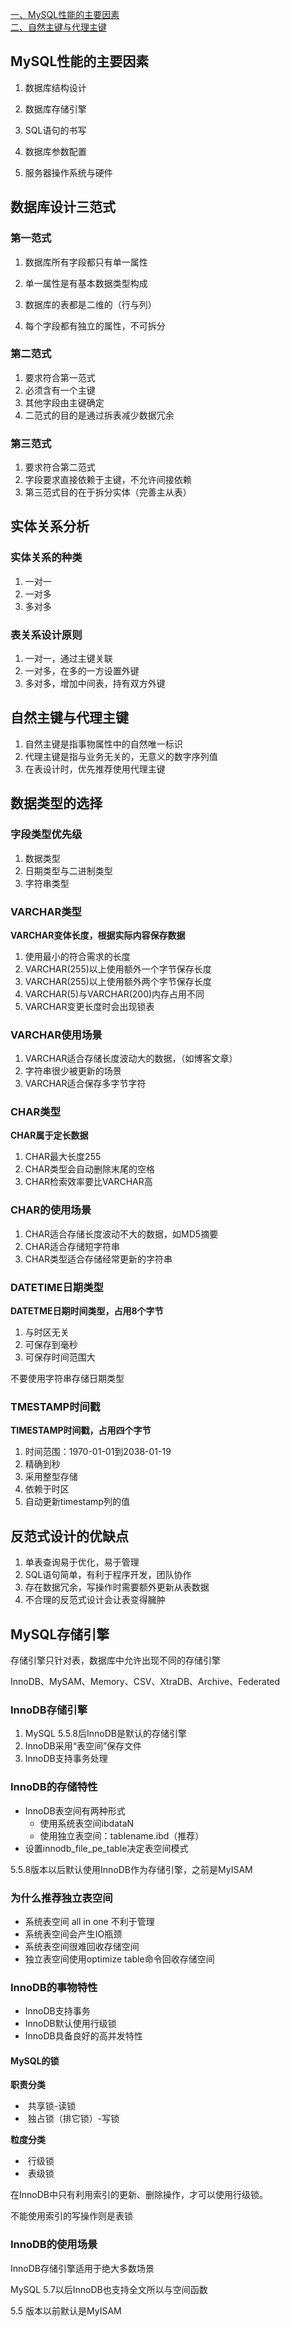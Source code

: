 [一、MySQL性能的主要因素](#MySQL性能的主要因素)<br>
[二、自然主键与代理主键](#自然主键与代理主键)





## MySQL性能的主要因素

1. 数据库结构设计

2. 数据库存储引擎
3. SQL语句的书写
4. 数据库参数配置
5. 服务器操作系统与硬件

## 数据库设计三范式

### 第一范式

1. 数据库所有字段都只有单一属性
2. 单一属性是有基本数据类型构成
3. 数据库的表都是二维的（行与列）

4. 每个字段都有独立的属性，不可拆分

### 第二范式

1. 要求符合第一范式
2. 必须含有一个主键
3. 其他字段由主键确定
4. 二范式的目的是通过拆表减少数据冗余

### 第三范式

1. 要求符合第二范式
2. 字段要求直接依赖于主键，不允许间接依赖
3. 第三范式目的在于拆分实体（完善主从表）

## 实体关系分析

### 实体关系的种类

1. 一对一
2. 一对多
3. 多对多

### 表关系设计原则

1. 一对一，通过主键关联
2. 一对多，在多的一方设置外键
3. 多对多，增加中间表，持有双方外键

## 自然主键与代理主键

1. 自然主键是指事物属性中的自然唯一标识
2. 代理主键是指与业务无关的，无意义的数字序列值
3. 在表设计时，优先推荐使用代理主键

## 数据类型的选择

### 字段类型优先级

1. 数据类型
2. 日期类型与二进制类型
3. 字符串类型

 ### VARCHAR类型

**VARCHAR变体长度，根据实际内容保存数据**

1. 使用最小的符合需求的长度
2. VARCHAR(255)以上使用额外一个字节保存长度
3. VARCHAR(255)以上使用额外两个字节保存长度
4. VARCHAR(5)与VARCHAR(200)内存占用不同
5. VARCHAR变更长度时会出现锁表

### VARCHAR使用场景

1. VARCHAR适合存储长度波动大的数据，（如博客文章）
2. 字符串很少被更新的场景
3. VARCHAR适合保存多字节字符

### CHAR类型

**CHAR属于定长数据**

1. CHAR最大长度255
2. CHAR类型会自动删除末尾的空格
3. CHAR检索效率要比VARCHAR高

### CHAR的使用场景

1. CHAR适合存储长度波动不大的数据，如MD5摘要
2. CHAR适合存储短字符串
3. CHAR类型适合存储经常更新的字符串

### DATETIME日期类型

**DATETME日期时间类型，占用8个字节**

1. 与时区无关
2. 可保存到毫秒
3. 可保存时间范围大

不要使用字符串存储日期类型

### TMESTAMP时间戳

**TIMESTAMP时间戳，占用四个字节**

1. 时间范围：1970-01-01到2038-01-19
2. 精确到秒
3. 采用整型存储
4. 依赖于时区
5. 自动更新timestamp列的值

## 反范式设计的优缺点

1. 单表查询易于优化，易于管理
2. SQL语句简单，有利于程序开发，团队协作
3. 存在数据冗余，写操作时需要额外更新从表数据
4. 不合理的反范式设计会让表变得臃肿

## MySQL存储引擎

存储引擎只针对表，数据库中允许出现不同的存储引擎

InnoDB、MySAM、Memory、CSV、XtraDB、Archive、Federated

### InnoDB存储引擎

1. MySQL 5.5.8后InnoDB是默认的存储引擎
2. InnoDB采用“表空间”保存文件
3. InnoDB支持事务处理

### InnoDB的存储特性

- InnoDB表空间有两种形式
  - 使用系统表空间ibdataN
  - 使用独立表空间：tablename.ibd（推荐）
- 设置innodb_file_pe_table决定表空间模式

5.5.8版本以后默认使用InnoDB作为存储引擎，之前是MyISAM

### 为什么推荐独立表空间

- 系统表空间 all in one 不利于管理
- 系统表空间会产生IO瓶颈
- 系统表空间很难回收存储空间
- 独立表空间使用optimize table命令回收存储空间

### InnoDB的事物特性

- InnoDB支持事务
- InnoDB默认使用行级锁
- InnoDB具备良好的高并发特性

#### MySQL的锁

**职责分类**

- ​	共享锁-读锁
- ​	独占锁（排它锁）-写锁

**粒度分类**

- ​	行级锁
- ​	表级锁

在InnoDB中只有利用索引的更新、删除操作，才可以使用行级锁。<br>

不能使用索引的写操作则是表锁

### InnoDB的使用场景

InnoDB存储引擎适用于绝大多数场景

MySQL 5.7以后InnoDB也支持全文所以与空间函数

5.5 版本以前默认是MyISAM